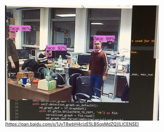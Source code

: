 ![](picture/result.png)[](picture/result.png)
[https://pan.baidu.com/s/1JyT8wbH4cjzE5LBSqsMdZQ](LICENSE)

